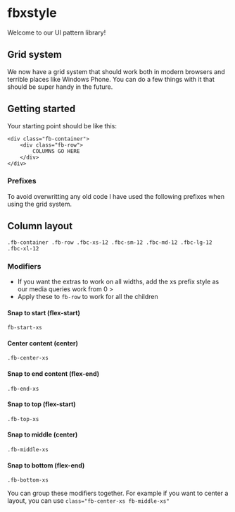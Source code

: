 # fbxstyle
Welcome to our UI pattern library!

## Grid system
We now have a grid system that should work both in modern browsers and terrible places like Windows Phone. You can do a few things with it that should be super handy in the future.

## Getting started
Your starting point should be like this:

```
<div class="fb-container">
	<div class="fb-row">
		COLUMNS GO HERE
	</div>
</div>
```

### Prefixes
To avoid overwritting any old code I have used the following prefixes when using the grid system.

## Column layout
``.fb-container .fb-row .fbc-xs-12 .fbc-sm-12 .fbc-md-12 .fbc-lg-12 .fbc-xl-12``

### Modifiers
- If you want the extras to work on all widths, add the xs prefix style as our media queries work from 0 >
- Apply these to `fb-row` to work for all the children

#### Snap to start (flex-start)
``fb-start-xs``

#### Center content (center)
``.fb-center-xs``

#### Snap to end content (flex-end)
``.fb-end-xs``

#### Snap to top (flex-start)
``.fb-top-xs``

#### Snap to middle (center)
``.fb-middle-xs``

#### Snap to bottom (flex-end)
``.fb-bottom-xs``

You can group these modifiers together. For example if you want to center a layout, you can use `class="fb-center-xs fb-middle-xs"`
